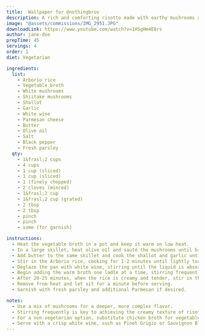 ```yaml
---
title:  Wallpaper for @nothingbruv
description: A rich and comforting risotto made with earthy mushrooms and creamy Parmesan.
image: "@assets/commissions/IMG_2951.JPG"
downloadLink: https://www.youtube.com/watch?v=1HSgHm4E8rs
author: jane-doe
prepTime: 45
servings: 4
order: 1
diet: Vegetarian

ingredients:
  list:
    - Arborio rice
    - Vegetable broth
    - White mushrooms
    - Shiitake mushrooms
    - Shallot
    - Garlic
    - White wine
    - Parmesan cheese
    - Butter
    - Olive oil
    - Salt
    - Black pepper
    - Fresh parsley
  qty:
    - 1&frasl;2 cups
    - 4 cups
    - 1 cup (sliced)
    - 1 cup (sliced)
    - 1 (finely chopped)
    - 2 cloves (minced)
    - 1&frasl;2 cup
    - 1&frasl;2 cup (grated)
    - 2 tbsp
    - 2 tbsp
    - pinch
    - pinch
    - some (for garnish)

instructions:
  - Heat the vegetable broth in a pot and keep it warm on low heat.
  - In a large skillet, heat olive oil and sauté the mushrooms until browned; set aside.
  - Add butter to the same skillet and cook the shallot and garlic until fragrant.
  - Stir in the Arborio rice, cooking for 1-2 minutes until lightly toasted.
  - Deglaze the pan with white wine, stirring until the liquid is absorbed.
  - Begin adding the warm broth one ladle at a time, stirring frequently and allowing each addition to be absorbed before adding more.
  - After 20-25 minutes, when the rice is creamy and tender, stir in the sautéed mushrooms, Parmesan, salt, and pepper.
  - Remove from heat and let sit for a minute before serving.
  - Garnish with fresh parsley and additional Parmesan if desired.

notes:
  - Use a mix of mushrooms for a deeper, more complex flavor.
  - Stirring frequently is key to achieving the creamy texture of risotto.
  - For a non-vegetarian option, substitute chicken broth for vegetable broth.
  - Serve with a crisp white wine, such as Pinot Grigio or Sauvignon Blanc.
---
```

